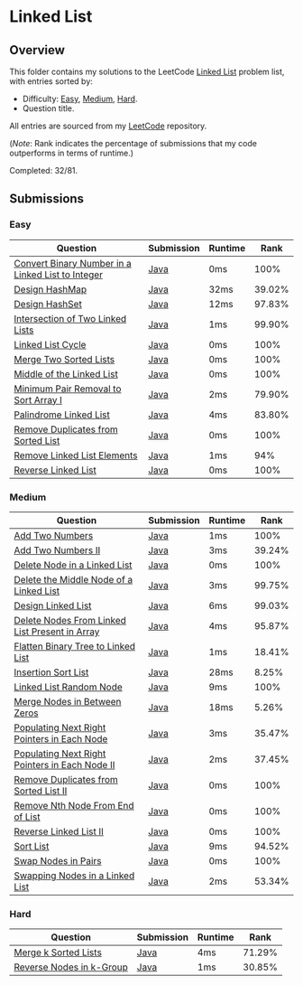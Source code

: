 # Linked List

## Overview
This folder contains my solutions to the LeetCode [Linked List](https://leetcode.com/problem-list/linked-list/) problem list,
with entries sorted by:
- Difficulty: [Easy](#easy), [Medium](#medium), [Hard](#hard).
- Question title.

All entries are sourced from my [LeetCode](https://github.com/shumarb/leetcode) repository.

(*Note*: Rank indicates the percentage of submissions that my code outperforms in terms of runtime.)

Completed: 32/81.

## Submissions
### Easy
| Question                                                                                                                                          | Submission                                                                                                            | Runtime | Rank   |
|---------------------------------------------------------------------------------------------------------------------------------------------------|-----------------------------------------------------------------------------------------------------------------------|---------|--------|
| [Convert Binary Number in a Linked List to Integer](https://leetcode.com/problems/convert-binary-number-in-a-linked-list-to-integer/description/) | [Java](https://github.com/shumarb/leetcode/blob/main/submissions/java/ConvertBinaryNumberInALinkedListToInteger.java) | 0ms     | 100%   |
| [Design HashMap](https://leetcode.com/problems/design-hashmap/description/)                                                                       | [Java](https://github.com/shumarb/leetcode/blob/main/submissions/java/MyHashMap.java)                                 | 32ms    | 39.02% |
| [Design HashSet](https://leetcode.com/problems/design-hashset/description/)                                                                       | [Java](https://github.com/shumarb/leetcode/blob/main/submissions/java/MyHashSet.java)                                 | 12ms    | 97.83% |
| [Intersection of Two Linked Lists](https://leetcode.com/problems/intersection-of-two-linked-lists/description/)                                   | [Java](https://github.com/shumarb/leetcode/blob/main/submissions/java/IntersectionOfTwoLinkedLists.java)              | 1ms     | 99.90% |
| [Linked List Cycle](https://leetcode.com/problems/linked-list-cycle/description/)                                                                 | [Java](https://github.com/shumarb/leetcode/blob/main/submissions/java/LinkedListCycle.java)                           | 0ms     | 100%   |
| [Merge Two Sorted Lists](https://leetcode.com/problems/merge-two-sorted-lists/description/)                                                       | [Java](https://github.com/shumarb/leetcode/blob/main/submissions/java/MergeTwoSortedLists.java)                       | 0ms     | 100%   |
| [Middle of the Linked List](https://leetcode.com/problems/middle-of-the-linked-list/description/)                                                 | [Java](https://github.com/shumarb/leetcode/blob/main/submissions/java/MiddleOfTheLinkedList.java)                     | 0ms     | 100%   |
| [Minimum Pair Removal to Sort Array I](https://leetcode.com/problems/minimum-pair-removal-to-sort-array-i/description/)                           | [Java](https://github.com/shumarb/leetcode/blob/main/submissions/java/MinimumPairRemovalToSortArrayOne.java)          | 2ms     | 79.90% |
| [Palindrome Linked List](https://leetcode.com/problems/palindrome-linked-list/description/)                                                       | [Java](https://github.com/shumarb/leetcode/blob/main/submissions/java/PalindromeLinkedList.java)                      | 4ms     | 83.80% |
| [Remove Duplicates from Sorted List](https://leetcode.com/problems/remove-duplicates-from-sorted-list/description/)                               | [Java](https://github.com/shumarb/leetcode/blob/main/submissions/java/RemoveDuplicatesFromSortedList.java)            | 0ms     | 100%   |
| [Remove Linked List Elements](https://leetcode.com/problems/remove-linked-list-elements/description/)                                             | [Java](https://github.com/shumarb/leetcode/blob/main/submissions/java/RemoveLinkedListElements.java)                  | 1ms     | 94%    |
| [Reverse Linked List](https://leetcode.com/problems/reverse-linked-list/description/)                                                             | [Java](https://github.com/shumarb/leetcode/blob/main/submissions/java/ReverseLinkedList.java)                         | 0ms     | 100%   |

### Medium
| Question                                                                                                                                    | Submission                                                                                                           | Runtime | Rank   |
|---------------------------------------------------------------------------------------------------------------------------------------------|----------------------------------------------------------------------------------------------------------------------|---------|--------|
| [Add Two Numbers](https://leetcode.com/problems/add-two-numbers/description/)                                                               | [Java](https://github.com/shumarb/leetcode/blob/main/submissions/java/AddTwoNumbers.java)                            | 1ms     | 100%   |
| [Add Two Numbers II](https://leetcode.com/problems/add-two-numbers-ii/description/)                                                         | [Java](https://github.com/shumarb/leetcode/blob/main/submissions/java/AddTwoNumbersTwo.java)                         | 3ms     | 39.24% |
| [Delete Node in a Linked List](https://leetcode.com/problems/delete-node-in-a-linked-list/description/)                                     | [Java](https://github.com/shumarb/leetcode/blob/main/submissions/java/DeleteNodeInALinkedList.java)                  | 0ms     | 100%   |
| [Delete the Middle Node of a Linked List](https://leetcode.com/problems/delete-the-middle-node-of-a-linked-list/description/)               | [Java](https://github.com/shumarb/leetcode/blob/main/submissions/java/DeleteTheMiddleNodeOfALinkedList.java)         | 3ms     | 99.75% |
| [Design Linked List](https://leetcode.com/problems/design-linked-list/description/)                                                         | [Java](https://github.com/shumarb/leetcode/blob/main/submissions/java/MyLinkedList.java)                             | 6ms     | 99.03% |
| [Delete Nodes From Linked List Present in Array](https://leetcode.com/problems/delete-nodes-from-linked-list-present-in-array/description/) | [Java](https://github.com/shumarb/leetcode/blob/main/submissions/java/DeleteNodesFromLinkedListPresentInArray.java)  | 4ms     | 95.87% |
| [Flatten Binary Tree to Linked List](https://leetcode.com/problems/flatten-binary-tree-to-linked-list/description/)                         | [Java](https://github.com/shumarb/leetcode/blob/main/submissions/java/FlattenBinaryTreeToLinkedList.java)            | 1ms     | 18.41% |
| [Insertion Sort List](https://leetcode.com/problems/insertion-sort-list/description/)                                                       | [Java](https://github.com/shumarb/leetcode/blob/main/submissions/java/InsertionSortList.java)                        | 28ms    | 8.25%  |
| [Linked List Random Node](https://leetcode.com/problems/linked-list-random-node/description/)                                               | [Java](https://github.com/shumarb/leetcode/blob/main/submissions/java/LinkedListRandomNode.java)                     | 9ms     | 100%   |
| [Merge Nodes in Between Zeros](https://leetcode.com/problems/merge-nodes-in-between-zeros/description/)                                     | [Java](https://github.com/shumarb/leetcode/blob/main/submissions/java/MergeNodesInBetweenZeros.java)                 | 18ms    | 5.26%  |
| [Populating Next Right Pointers in Each Node](https://leetcode.com/problems/populating-next-right-pointers-in-each-node/description/)       | [Java](https://github.com/shumarb/leetcode/blob/main/submissions/java/PopulatingNextRightPointersInEachNode.java)    | 3ms     | 35.47% |
| [Populating Next Right Pointers in Each Node II](https://leetcode.com/problems/populating-next-right-pointers-in-each-node-ii/description/) | [Java](https://github.com/shumarb/leetcode/blob/main/submissions/java/PopulatingNextRightPointersInEachNodeTwo.java) | 2ms     | 37.45% |
| [Remove Duplicates from Sorted List II](https://leetcode.com/problems/remove-duplicates-from-sorted-list-ii/description/)                   | [Java](https://github.com/shumarb/leetcode/blob/main/submissions/java/RemoveDuplicatesFromSortedListTwo.java)        | 0ms     | 100%   |
| [Remove Nth Node From End of List](https://leetcode.com/problems/remove-nth-node-from-end-of-list/description/)                             | [Java](https://github.com/shumarb/leetcode/blob/main/submissions/java/RemoveNthNodeFromEndOfList.java)               | 0ms     | 100%   |
| [Reverse Linked List II](https://leetcode.com/problems/reverse-linked-list-ii/description/)                                                 | [Java](https://github.com/shumarb/leetcode/blob/main/submissions/java/ReverseLinkedListTwo.java)                     | 0ms     | 100%   |
| [Sort List](https://leetcode.com/problems/remove-duplicates-from-sorted-list/description/)                                                  | [Java](https://github.com/shumarb/leetcode/blob/main/submissions/java/SortList.java)                                 | 9ms     | 94.52% |
| [Swap Nodes in Pairs](https://leetcode.com/problems/swap-nodes-in-pairs/description/)                                                       | [Java](https://github.com/shumarb/leetcode/blob/main/submissions/java/SwapNodesInPairs.java)                         | 0ms     | 100%   |
| [Swapping Nodes in a Linked List](https://leetcode.com/problems/swapping-nodes-in-a-linked-list/description/)                               | [Java](https://github.com/shumarb/leetcode/blob/main/submissions/java/SwappingNodesInALinkedList.java)               | 2ms     | 53.34% |

### Hard
| Question                                                                                        | Submission                                                                                       | Runtime | Rank   |
|-------------------------------------------------------------------------------------------------|--------------------------------------------------------------------------------------------------|---------|--------|
| [Merge k Sorted Lists](https://leetcode.com/problems/merge-k-sorted-lists/description/)         | [Java](https://github.com/shumarb/leetcode/blob/main/submissions/java/MergeKSortedLists.java)    | 4ms     | 71.29% |
| [Reverse Nodes in k-Group](https://leetcode.com/problems/reverse-nodes-in-k-group/description/) | [Java](https://github.com/shumarb/leetcode/blob/main/submissions/java/ReverseNodesInKGroup.java) | 1ms     | 30.85% |
